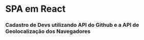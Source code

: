 # SPA em React

### Cadastro de Devs utilizando API do Github e a API de Geolocalização dos Navegadores
